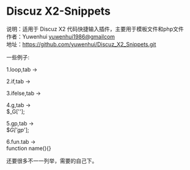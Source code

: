 Discuz X2-Snippets
==================

说明：适用于 Discuz X2 代码快捷输入插件，主要用于模板文件和php文件<br>
作者：Yuwenhui <yuwenhui1986@gmailcom><br>
地址：https://github.com/yuwenhui/Discuz_X2_Snippets.git<br>

一些例子:

1.loop,tab -><br>
    <!--{loop $list $value}--><!--{/loop}-->

2.if,tab -><br>
	<!--{if $list}-->

3.ifelse,tab -><br>
	<!--{if $list}--><!--{else}--><!--{/if}-->

4.g,tab -><br>
	$_G[''];

5.gp,tab -><br>
	$_G['gp_'];

6.fun.tab -><br>
	function name(){}

还要很多不一一列举，需要的自己下。
